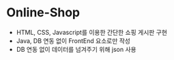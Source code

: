 # Online-Shop
- HTML, CSS, Javascript를 이용한 간단한 쇼핑 게시판 구현
- Java, DB 연동 없이 FrontEnd 요소로만 작성
- DB 연동 없이 데이터를 넘겨주기 위해 json 사용

  
